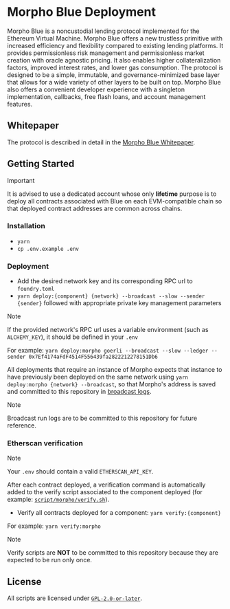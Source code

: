 # Morpho Blue Deployment

Morpho Blue is a noncustodial lending protocol implemented for the Ethereum Virtual Machine.
Morpho Blue offers a new trustless primitive with increased efficiency and flexibility compared to existing lending platforms.
It provides permissionless risk management and permissionless market creation with oracle agnostic pricing.
It also enables higher collateralization factors, improved interest rates, and lower gas consumption.
The protocol is designed to be a simple, immutable, and governance-minimized base layer that allows for a wide variety of other layers to be built on top.
Morpho Blue also offers a convenient developer experience with a singleton implementation, callbacks, free flash loans, and account management features.

## Whitepaper

The protocol is described in detail in the [Morpho Blue Whitepaper](./morpho-blue-whitepaper.pdf).

## Getting Started

> [!IMPORTANT]
> It is advised to use a dedicated account whose only **lifetime** purpose is to deploy all contracts associated with Blue on each EVM-compatible chain so that deployed contract addresses are common across chains.

### Installation

- `yarn`
- `cp .env.example .env`

### Deployment

- Add the desired network key and its corresponding RPC url to `foundry.toml`
- `yarn deploy:{component} {network} --broadcast --slow --sender {sender}` followed with appropriate private key management parameters

> [!NOTE]
> If the provided network's RPC url uses a variable environment (such as `ALCHEMY_KEY`), it should be defined in your `.env`

For example: `yarn deploy:morpho goerli --broadcast --slow --ledger --sender 0x7Ef4174aFdF4514F556439fa2822212278151Db6`

All deployments that require an instance of Morpho expects that instance to have previously been deployed on the same network using `yarn deploy:morpho {network} --broadcast`, so that Morpho's address is saved and committed to this repository in [broadcast logs](./broadcast/DeployMorpho.sol/1/run-latest.json).

> [!NOTE]
> Broadcast run logs are to be committed to this repository for future reference.


### Etherscan verification

> [!NOTE]
> Your `.env` should contain a valid `ETHERSCAN_API_KEY`.

After each contract deployed, a verification command is automatically added to the verify script associated to the component deployed (for example: [`script/morpho/verify.sh`](script/morpho/verify.sh)).

- Verify all contracts deployed for a component: `yarn verify:{component}`

For example: `yarn verify:morpho`

> [!NOTE]
> Verify scripts are **NOT** to be committed to this repository because they are expected to be run only once.


## License

All scripts are licensed under [`GPL-2.0-or-later`](./LICENSE).
